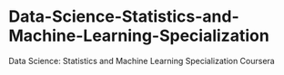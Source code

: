 # Data-Science-Statistics-and-Machine-Learning-Specialization
Data Science: Statistics and Machine Learning Specialization Coursera
